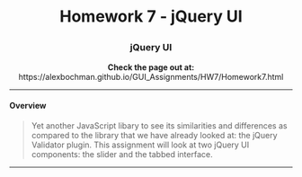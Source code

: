 # <p align="center"> Homework 7 - jQuery UI</p>
### <p align="center"> jQuery UI <br></p>

<p align="center"><b>Check the page out at:</b> https://alexbochman.github.io/GUI_Assignments/HW7/Homework7.html </p>   

<hr>

#### Overview

>Yet another JavaScript libary to see its similarities and differences as compared to the library that we have already looked at: the jQuery Validator plugin. This assignment will look at two jQuery UI components: the slider and the tabbed interface.

<hr>                  



